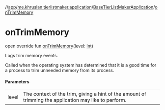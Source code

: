 //[app](../../../index.md)/[me.khruslan.tierlistmaker.application](../index.md)/[BaseTierListMakerApplication](index.md)/[onTrimMemory](on-trim-memory.md)

# onTrimMemory

open override fun [onTrimMemory](on-trim-memory.md)(level: [Int](https://kotlinlang.org/api/latest/jvm/stdlib/kotlin/-int/index.html))

Logs trim memory events.

Called when the operating system has determined that it is a good time for a process to trim unneeded memory from its process.

#### Parameters

| | |
|---|---|
| level | The context of the trim, giving a hint of the amount of trimming the application may like to perform. |
